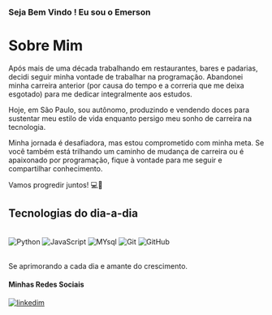 

### Seja Bem Vindo ! Eu sou o Emerson



# Sobre Mim

Após mais de uma década trabalhando em restaurantes, bares e padarias, decidi seguir minha vontade de trabalhar na programação. Abandonei minha carreira anterior (por causa do tempo e a correria que me deixa esgotado)  para me dedicar integralmente aos estudos.

Hoje, em São Paulo, sou autônomo, produzindo e vendendo doces para sustentar meu estilo de vida enquanto persigo meu sonho de carreira na tecnologia.

Minha jornada é desafiadora, mas estou comprometido com minha meta. Se você também está trilhando um caminho de mudança de carreira ou é apaixonado por programação, fique à vontade para me seguir e compartilhar conhecimento.

Vamos progredir juntos! 💻🌟


## Tecnologias do dia-a-dia

<div style="display: inline_block"><br/>
    <img aling="center" alt="Python" src="https://img.shields.io/badge/Python-3776AB?style=for-the-badge&logo=python&logoColor=white" />
     <img aling="center" alt="JavaScript" src="https://img.shields.io/badge/JavaScript-F7DF1E?style=for-the-badge&logo=javascript&logoColor=black" />
      <img aling="center" alt="MYsql" src="https://img.shields.io/badge/MySQL-00000F?style=for-the-badge&logo=mysql&logoColor=white" />
    <img aling="center" alt="Git" src="https://img.shields.io/badge/GIT-E44C30?style=for-the-badge&logo=git&logoColor=white" />
    <img aling="center" alt="GitHub" src="https://img.shields.io/badge/GitHub-100000?style=for-the-badge&logo=github&logoColor=white" />
</div><br/>


Se aprimorando a cada dia e amante do crescimento. 
    
#### Minhas Redes Sociais


[![linkedim](https://img.shields.io/badge/LinkedIn-0077B5?style=for-the-badge&logo=linkedin&logoColor=white)](https://www.linkedin.com/in/emerson-romana-senna-b68a46277/)
